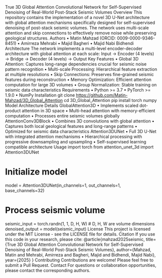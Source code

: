 True 3D Global Attention Convolutional Network for Self-Supervised Denoising of Real-World Post-Stack Seismic Volumes
Overview
This repository contains the implementation of a novel 3D U-Net architecture with global attention mechanisms specifically designed for self-supervised denoising of post-stack seismic volumes. The network uses multi-scale attention and skip connections to effectively remove noise while preserving geological structures.
Authors
•	Matin Mahzad (ORCID: 0009-0000-9346-8451)
•	Amirreza Mehrabi
•	Majid Bagheri
•	Majid Nabi Bidhendi
Architecture
The network implements a multi-level encoder-decoder architecture with global attention at each scale:
Input → Encoder (4 levels) → Bridge → Decoder (4 levels) → Output
Key Features
•	Global 3D Attention: Captures long-range dependencies crucial for seismic noise pattern recognition
•	Multi-scale Processing: Hierarchical feature extraction at multiple resolutions
•	Skip Connections: Preserves fine-grained seismic features during reconstruction
•	Memory Optimization: Efficient attention computation for large 3D volumes
•	Group Normalization: Stable training on seismic data characteristics
Requirements
•	Python >= 3.7
•	PyTorch >= 1.9.0
•	NumPy
Installation
git clone https://github.com/Matin-Mahzad/3D_Global_Attention
cd 3D_Global_Attention
pip install torch numpy
Model Architecture Details
GlobalAttention3D
•	Implements scaled dot-product attention in 3D space
•	Multi-head attention with memory-efficient computation
•	Processes entire seismic volumes globally
AttentionConv3DBlock
•	Combines 3D convolutions with global attention
•	Captures both local geological features and long-range patterns
•	Optimized for seismic data characteristics
Attention3DUNet
•	Full 3D U-Net with integrated attention mechanisms
•	Hierarchical processing with progressive downsampling and upsampling
•	Self-supervised learning compatible architecture
Usage
import torch
from attention_unet_3d import Attention3DUNet

# Initialize model
model = Attention3DUNet(in_channels=1, out_channels=1, base_channels=32)

# Process seismic volume
seismic_input = torch.randn(1, 1, D, H, W)  # D, H, W are volume dimensions
denoised_output = model(seismic_input)
License
This project is licensed under the MIT License - see the LICENSE file for details.
Citation
If you use this code in your research, please cite:
@article{mahzad2025seismic,
  title={True 3D Global Attention Convolutional Network for Self-Supervised Denoising of Real-World Post-Stack Seismic Volumes},
  author={Mahzad, Matin and Mehrabi, Amirreza and Bagheri, Majid and Bidhendi, Majid Nabi},
  year={2025}
}
Contributing
Contributions are welcome! Please feel free to submit a Pull Request.
Contact
For questions or collaboration opportunities, please contact the corresponding authors.
